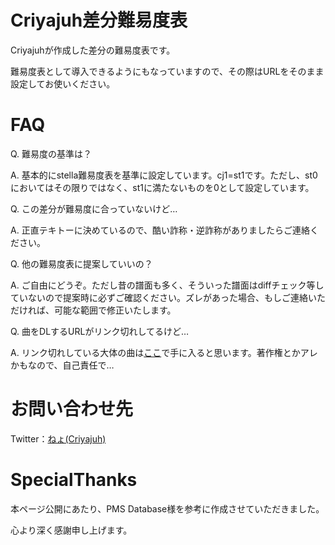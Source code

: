 # Criyajuh差分難易度表

Criyajuhが作成した差分の難易度表です。

難易度表として導入できるようにもなっていますので、その際はURLをそのまま設定してお使いください。

# FAQ

Q. 難易度の基準は？

A. 基本的にstella難易度表を基準に設定しています。cj1=st1です。ただし、st0においてはその限りではなく、st1に満たないものを0として設定しています。

Q. この差分が難易度に合っていないけど…

A. 正直テキトーに決めているので、酷い詐称・逆詐称がありましたらご連絡ください。

Q. 他の難易度表に提案していいの？

A. ご自由にどうぞ。ただし昔の譜面も多く、そういった譜面はdiffチェック等していないので提案時に必ずご確認ください。ズレがあった場合、もしご連絡いただければ、可能な範囲で修正いたします。

Q. 曲をDLするURLがリンク切れしてるけど…

A. リンク切れしている大体の曲は[ここ](https://drive.google.com/drive/folders/1pJGq49KrF5St2Yfgp493oOKoDEIyZ6Hq)で手に入ると思います。著作権とかアレかもなので、自己責任で…

# お問い合わせ先

Twitter：[ねょ(Criyajuh)](https://twitter.com/Lehtath)

# SpecialThanks

本ページ公開にあたり、PMS Database様を参考に作成させていただきました。

心より深く感謝申し上げます。
